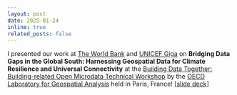 ```yaml
---
layout: post
date: 2025-01-24
inline: true
related_posts: false
---
```


I presented our work at <a href="https://www.worldbank.org/ext/en/home">The World Bank</a> and <a href="https://giga.global/">UNICEF Giga</a> on <b>Bridging Data Gaps in the Global South: Harnessing Geospatial Data for Climate Resilience and Universal Connectivity</b> at the <a href="https://www.oecd.org/content/dam/oecd/en/about/programmes/cfe/the-oecd-laboratory-for-geospatial-analysis/geospatial-lab-page/Geospatial-Lab-workshop-buildings-2025-jan-agenda.pdf/_jcr_content/renditions/original./Geospatial-Lab-workshop-buildings-2025-jan-agenda.pdf">Building Data Together: Building-related Open Microdata Technical Workshop</a> by the <a href="https://www.oecd.org/en/about/programmes/the-oecd-laboratory-for-geospatial-analysis.html">OECD Laboratory for Geospatial Analysis</a> held in Paris, France! [<a href="https://docs.google.com/presentation/d/1TjIFE3-m1KvDnFZm8g7wZX7dDTCTq4hESuke5TsZIVQ/edit?usp=sharing">slide deck</a>]

